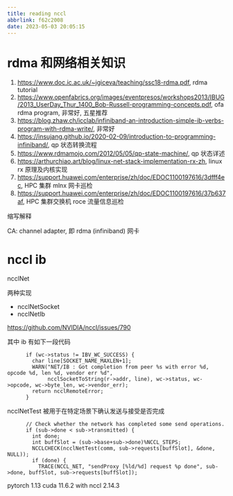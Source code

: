 ```yaml
---
title: reading nccl
abbrlink: f62c2008
date: 2023-05-03 20:05:15
---
```


# rdma 和网络相关知识

1. https://www.doc.ic.ac.uk/~jgiceva/teaching/ssc18-rdma.pdf, rdma tutorial
1. https://www.openfabrics.org/images/eventpresos/workshops2013/IBUG/2013_UserDay_Thur_1400_Bob-Russell-programming-concepts.pdf, ofa rdma program, 非常好, 五星推荐
1. https://blog.zhaw.ch/icclab/infiniband-an-introduction-simple-ib-verbs-program-with-rdma-write/, 非常好
1. https://insujang.github.io/2020-02-09/introduction-to-programming-infiniband/, qp 状态转换流程
1. https://www.rdmamojo.com/2012/05/05/qp-state-machine/, qp 状态详述
1. https://arthurchiao.art/blog/linux-net-stack-implementation-rx-zh, linux rx 原理及内核实现
1. https://support.huawei.com/enterprise/zh/doc/EDOC1100197616/3dfff4ec, HPC 集群 mlnx 网卡巡检
1. https://support.huawei.com/enterprise/zh/doc/EDOC1100197616/37b637af, HPC 集群交换机 roce 流量信息巡检

缩写解释

CA: channel adapter, 即 rdma (infiniband) 网卡

# nccl ib

ncclNet

两种实现

* ncclNetSocket
* ncclNetIb

https://github.com/NVIDIA/nccl/issues/790

其中 ib 有如下一段代码

```
      if (wc->status != IBV_WC_SUCCESS) {
        char line[SOCKET_NAME_MAXLEN+1];
        WARN("NET/IB : Got completion from peer %s with error %d, opcode %d, len %d, vendor err %d",
             ncclSocketToString(r->addr, line), wc->status, wc->opcode, wc->byte_len, wc->vendor_err);
        return ncclRemoteError;
      }
```

ncclNetTest 被用于在特定场景下确认发送与接受是否完成

```
      // Check whether the network has completed some send operations.
      if (sub->done < sub->transmitted) {
        int done;
        int buffSlot = (sub->base+sub->done)%NCCL_STEPS;
        NCCLCHECK(ncclNetTest(comm, sub->requests[buffSlot], &done, NULL));
        if (done) {
          TRACE(NCCL_NET, "sendProxy [%ld/%d] request %p done", sub->done, buffSlot, sub->requests[buffSlot]);
```

pytorch 1.13 cuda 11.6.2 with nccl 2.14.3
